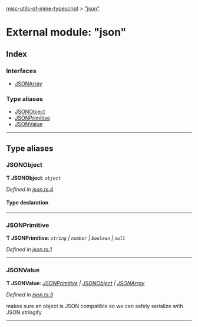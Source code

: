 [misc-utils-of-mine-typescript](../README.md) > ["json"](../modules/_json_.md)

# External module: "json"

## Index

### Interfaces

* [JSONArray](../interfaces/_json_.jsonarray.md)

### Type aliases

* [JSONObject](_json_.md#jsonobject)
* [JSONPrimitive](_json_.md#jsonprimitive)
* [JSONValue](_json_.md#jsonvalue)

---

## Type aliases

<a id="jsonobject"></a>

###  JSONObject

**Ƭ JSONObject**: *`object`*

*Defined in [json.ts:4](https://github.com/cancerberoSgx/misc-utils-of-mine/blob/fffdaa0/misc-utils-of-mine-typescript/src/json.ts#L4)*

#### Type declaration

[member: `string`]: [JSONValue](_json_.md#jsonvalue)

___
<a id="jsonprimitive"></a>

###  JSONPrimitive

**Ƭ JSONPrimitive**: *`string` \| `number` \| `boolean` \| `null`*

*Defined in [json.ts:1](https://github.com/cancerberoSgx/misc-utils-of-mine/blob/fffdaa0/misc-utils-of-mine-typescript/src/json.ts#L1)*

___
<a id="jsonvalue"></a>

###  JSONValue

**Ƭ JSONValue**: *[JSONPrimitive](_json_.md#jsonprimitive) \| [JSONObject](_json_.md#jsonobject) \| [JSONArray](../interfaces/_json_.jsonarray.md)*

*Defined in [json.ts:3](https://github.com/cancerberoSgx/misc-utils-of-mine/blob/fffdaa0/misc-utils-of-mine-typescript/src/json.ts#L3)*

makes sure an object is JSON compatible so we can safely serialize with JSON.stringify

___

